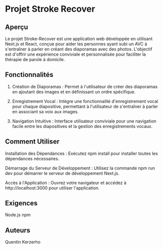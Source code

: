 # Projet Stroke Recover

## Aperçu
Le projet Stroke-Recover est une application web développée en utilisant Next.js et React, conçue pour aider les personnes ayant subi un AVC à s'entraîner à parler en créant des diaporamas avec des photos. L'objectif est d'offrir une expérience conviviale et personnalisée pour faciliter la thérapie de parole à domicile.

## Fonctionnalités
1. Création de Diaporamas : Permet à l'utilisateur de créer des diaporamas en ajoutant des images et en définissant un ordre spécifique.

2. Enregistrement Vocal : Intègre une fonctionnalité d'enregistrement vocal pour chaque diapositive, permettant à l'utilisateur de s'entraîner à parler en associant sa voix aux images.

3. Navigation Intuitive : Interface utilisateur conviviale pour une navigation facile entre les diapositives et la gestion des enregistrements vocaux.

## Comment Utiliser
Installation des Dépendances : Exécutez npm install pour installer toutes les dépendances nécessaires.

Démarrage du Serveur de Développement : Utilisez la commande npm run dev pour démarrer le serveur de développement Next.js.

Accès à l'Application : Ouvrez votre navigateur et accédez à http://localhost:3000 pour utiliser l'application.

## Exigences
Node.js
npm

## Auteurs
Quentin Kerzerho
